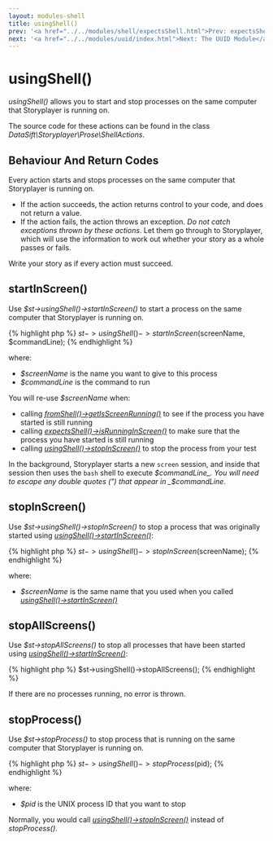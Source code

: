 ```yaml
---
layout: modules-shell
title: usingShell()
prev: '<a href="../../modules/shell/expectsShell.html">Prev: expectsShell()</a>'
next: '<a href="../../modules/uuid/index.html">Next: The UUID Module</a>'
---
```


# usingShell()

_usingShell()_ allows you to start and stop processes on the same computer that Storyplayer is running on.

The source code for these actions can be found in the class _DataSift\Storyplayer\Prose\ShellActions_.

## Behaviour And Return Codes

Every action starts and stops processes on the same computer that Storyplayer is running on.

* If the action succeeds, the action returns control to your code, and does not return a value.
* If the action fails, the action throws an exception.  _Do not catch exceptions thrown by these actions_.  Let them go through to Storyplayer, which will use the information to work out whether your story as a whole passes or fails.

Write your story as if every action must succeed.

## startInScreen()

Use _$st->usingShell()->startInScreen()_ to start a process on the same computer that Storyplayer is running on.

{% highlight php %}
$st->usingShell()->startInScreen($screenName, $commandLine);
{% endhighlight %}

where:

* _$screenName_ is the name you want to give to this process
* _$commandLine_ is the command to run

You will re-use _$screenName_ when:

* calling _[fromShell()->getIsScreenRunning()](fromShell.html#getisscreenrunning)_ to see if the process you have started is still running
* calling _[expectsShell()->isRunningInScreen()](expectsShell.html#isrunninginscreen)_ to make sure that the process you have started is still running
* calling _[usingShell()->stopInScreen()](#stopinscreen)_ to stop the process from your test

In the background, Storyplayer starts a new `screen` session, and inside that session then uses the `bash` shell to execute _$commandLine_.  You will need to escape any double quotes (") that appear in _$commandLine_.

## stopInScreen()

Use _$st->usingShell()->stopInScreen()_ to stop a process that was originally started using _[usingShell()->startInScreen()](#startinscreen)_:

{% highlight php %}
$st->usingShell()->stopInScreen($screenName);
{% endhighlight %}

where:

* _$screenName_ is the same name that you used when you called _[usingShell()->startInScreen()](#startinscreen)_

## stopAllScreens()

Use _$st->stopAllScreens()_ to stop all processes that have been started using _[usingShell()->startInScreen()](#startinscreen)_:

{% highlight php %}
$st->usingShell()->stopAllScreens();
{% endhighlight %}

If there are no processes running, no error is thrown.

## stopProcess()

Use _$st->stopProcess()_ to stop process that is running on the same computer that Storyplayer is running on.

{% highlight php %}
$st->usingShell()->stopProcess($pid);
{% endhighlight %}

where:

* _$pid_ is the UNIX process ID that you want to stop

Normally, you would call _[usingShell()->stopInScreen()](#stopinscreen)_ instead of _stopProcess()_.